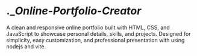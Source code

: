 # .__Online-_Portfolio-_Creator___
A clean and responsive online portfolio built with HTML, CSS, and JavaScript to showcase personal details, skills, and projects. Designed for simplicity, easy customization, and professional presentation with using nodejs and vite.
